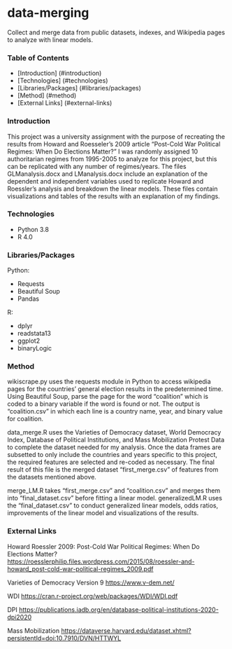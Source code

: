 # data-merging
Collect and merge data from public datasets, indexes, and Wikipedia pages to analyze with linear models.

### Table of Contents
* [Introduction] (#introduction)
* [Technologies] (#technologies)
* [Libraries/Packages] (#libraries/packages)
* [Method] (#method)
* [External Links] (#external-links)

### Introduction
This project was a university assignment with the purpose of recreating the results from Howard and Roesseler’s 2009 article “Post-Cold War Political Regimes: When Do Elections Matter?”  I was randomly assigned 10 authoritarian regimes from 1995-2005 to analyze for this project, but this can be replicated with any number of regimes/years. 
The files GLManalysis.docx and LManalysis.docx include an explanation of the dependent and independent variables used to replicate Howard and Roessler’s analysis and breakdown the linear models.  These files contain visualizations and tables of the results with an explanation of my findings. 

### Technologies
* Python 3.8
* R 4.0

### Libraries/Packages
Python: 
* Requests
* Beautiful Soup
* Pandas

R:  
* dplyr
* readstata13
* ggplot2
*	binaryLogic

### Method
wikiscrape.py uses the requests module in Python to access wikipedia pages for the countries’ general election results in the predetermined time.  Using Beautiful Soup, parse the page for the word “coalition” which is coded to a binary variable if the word is found or not.  The output is “coalition.csv” in which each line is a country name, year, and binary value for coalition.

data_merge.R uses the Varieties of Democracy dataset, World Democracy Index, Database of Political Institutions, and Mass Mobilization Protest Data to complete the dataset needed for my analysis.  Once the data frames are subsetted to only include the countries and years specific to this project, the required features are selected and re-coded as necessary. The final result of this file is the merged dataset “first_merge.csv” of features from the datasets mentioned above. 

merge_LM.R takes “first_merge.csv” and “coalition.csv” and merges them into “final_dataset.csv” before fitting a linear model. generalizedLM.R uses the “final_dataset.csv” to conduct generalized linear models, odds ratios, improvements of the linear model and visualizations of the results. 

### External Links
Howard Roessler 2009: Post-Cold War Political Regimes: When Do Elections Matter? 
https://roesslerphilip.files.wordpress.com/2015/08/roessler-and-howard_post-cold-war-political-regimes_2009.pdf 

Varieties of Democracy Version 9
https://www.v-dem.net/ 

WDI
https://cran.r-project.org/web/packages/WDI/WDI.pdf

DPI
https://publications.iadb.org/en/database-political-institutions-2020-dpi2020

Mass Mobilization
https://dataverse.harvard.edu/dataset.xhtml?persistentId=doi:10.7910/DVN/HTTWYL
